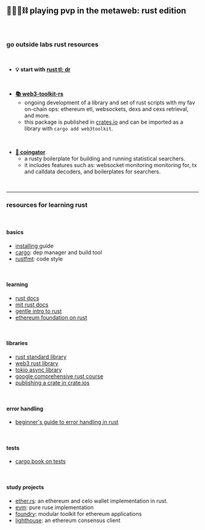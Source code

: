 ## 🥷🏻🎸⛓️ playing pvp in the metaweb: rust edition

<br>


### go outside labs rust resources

<br>

* **💡 start with [rust tl; dr](rust_tldr.md)**

<br>

* **[📚 web3-toolkit-rs](web3toolkit)**
    - ongoing development of a library and set of rust scripts with my fav on-chain ops: ethereum etl, websockets, dexs and cexs retrieval, and more.
    - this package is published in [crates.io](https://crates.io/crates/web3toolkit) and can be imported as a library with `cargo add web3toolkit`.

<br>

* **[🤖 coingator](https://github.com/go-outside-labs/searcher-coingator-rs)**
    - a rusty boilerplate for building and running statistical searchers.
    - it includes features such as: websocket monitoring monitoring for, tx and calldata decoders, and boilerplates for searchers.

<br>



----

### resources for learning rust

<br>

#### basics

* [installing ](https://web.mit.edu/rust-lang_v1.25/arch/amd64_ubuntu1404/share/doc/rust/html/book/second-edition/ch01-01-installation.html) guide
* [cargo](https://doc.rust-lang.org/cargo/): dep manager and build tool
* [rustfmt](https://github.com/rust-lang/rustfmt): code style

<br>

#### learning


* [rust docs](https://doc.rust-lang.org/stable/book/)
* [mit rust docs](https://web.mit.edu/rust-lang_v1.25/arch/amd64_ubuntu1404/share/doc/rust/html/book/index.html)
* [gentle intro to rust](https://stevedonovan.github.io/rust-gentle-intro/readme.html)
* [ethereum foundation on rust](https://ethereum.org/en/developers/docs/programming-languages/rust/)


<br>

#### libraries

* [rust standard library](https://doc.rust-lang.org/std/index.html)
* [web3 rust library](https://github.com/tomusdrw/rust-web3)
* [tokio async library](https://tokio.rs/tokio/tutorial/async)
* [google comprehensive rust course](https://github.com/google/comprehensive-rust)
* [publishing a crate in crate.ios](https://doc.rust-lang.org/cargo/reference/publishing.html)


<br>

#### error handling

* [beginner's guide to error handling in rust](https://www.sheshbabu.com/posts/rust-error-handling/)

<br>

#### tests

* [cargo book on tests](https://doc.rust-lang.org/cargo/guide/tests.html)


<br>

#### study projects

* [ether.rs](https://github.com/gakonst/ethers-rs): an ethereum and celo wallet implementation in rust.
* [evm](https://github.com/rust-blockchain/evm): pure ruse implementation
* [foundry](https://github.com/foundry-rs/foundry): modular toolkit for ethereum applications
* [lighthouse](https://github.com/sigp/lighthouse): an ethereum consensus client
